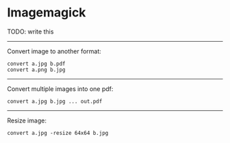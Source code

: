 # Imagemagick

TODO: write this

---

Convert image to another format:
```
convert a.jpg b.pdf
convert a.png b.jpg
```

---

Convert multiple images into one pdf:
```
convert a.jpg b.jpg ... out.pdf
```

---

Resize image:
```
convert a.jpg -resize 64x64 b.jpg
```
